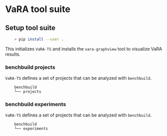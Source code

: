 # VaRA tool suite

## Setup tool suite
```bash
    > pip install --user .
```
This initializes `VaRA-TS` and installs the `vara-graphview` tool to visualize VaRA results.

### benchbuild projects
`VaRA-TS` defines a set of projects that can be analyzed with `benchbuild`.
```
    benchbuild
    └── projects
```

### benchbuild experiments
`VaRA-TS` defines a set of projects that can be analyzed with `benchbuild`.
```
    benchbuild
    └── experiments
```
